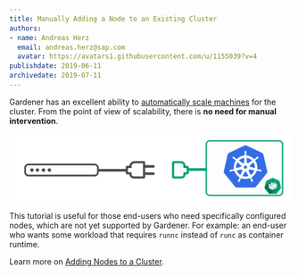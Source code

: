 ```yaml
---
title: Manually Adding a Node to an Existing Cluster
authors: 
- name: Andreas Herz
  email: andreas.herz@sap.com
  avatar: https://avatars1.githubusercontent.com/u/1155039?v=4
publishdate: 2019-06-11
archivedate: 2019-07-11
---
```


Gardener has an excellent ability to [automatically scale machines](../2021/01.25-Machine-Controller-Manager.md) for the cluster. From the point of view of scalability, there is **no need for manual intervention**. 

![teaser](./images/teaser.svg)

This tutorial is useful for those end-users who need specifically configured nodes, which are not yet supported by Gardener. For example: an end-user who wants some workload that requires `runnc` instead of `runc` as container runtime.

Learn more on [Adding Nodes to a Cluster](https://github.com/gardener/documentation/blob/master/website/documentation/guides/install_gardener/add-node-to-cluster/_index.md).